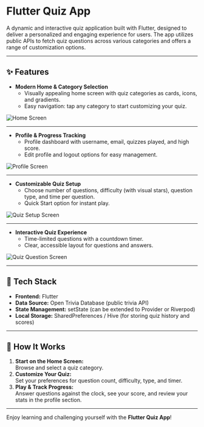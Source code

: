 # Flutter Quiz App

A dynamic and interactive quiz application built with Flutter, designed to deliver a personalized and engaging experience for users. The app utilizes public APIs to fetch quiz questions across various categories and offers a range of customization options.

---

## ✨ Features

- **Modern Home & Category Selection**
  - Visually appealing home screen with quiz categories as cards, icons, and gradients.
  - Easy navigation: tap any category to start customizing your quiz.

![Home Screen](https://pplx-res.cloudinary.com/image/private/user_uploads/69596272/d9bdc187-b529-43cc-a604-f3f7fba66503/image.jpg)

---

- **Profile & Progress Tracking**
  - Profile dashboard with username, email, quizzes played, and high score.
  - Edit profile and logout options for easy management.

![Profile Screen](https://pplx-res.cloudinary.com/image/private/user_uploads/69596272/8b6ceb3f-7df1-4017-b5cc-6dc1f6b4d6ce/image.jpg)

---

- **Customizable Quiz Setup**
  - Choose number of questions, difficulty (with visual stars), question type, and time per question.
  - Quick Start option for instant play.

![Quiz Setup Screen](https://pplx-res.cloudinary.com/image/private/user_uploads/69596272/f0d1bd0b-4281-4112-ad1b-76b26940972d/image.jpg)

---

- **Interactive Quiz Experience**
  - Time-limited questions with a countdown timer.
  - Clear, accessible layout for questions and answers.

![Quiz Question Screen](https://pplx-res.cloudinary.com/image/private/user_uploads/69596272/f8945095-f310-4890-b65d-3f290f2ab83a/image.jpg)

---

## 📱 Tech Stack

- **Frontend:** Flutter  
- **Data Source:** Open Trivia Database (public trivia API)
- **State Management:** setState (can be extended to Provider or Riverpod)
- **Local Storage:** SharedPreferences / Hive (for storing quiz history and scores)

---

## 🚀 How It Works

1. **Start on the Home Screen:**  
   Browse and select a quiz category.
2. **Customize Your Quiz:**  
   Set your preferences for question count, difficulty, type, and timer.
3. **Play & Track Progress:**  
   Answer questions against the clock, see your score, and review your stats in the profile section.

---

Enjoy learning and challenging yourself with the **Flutter Quiz App**!
